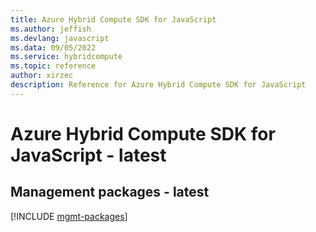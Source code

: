 ```yaml
---
title: Azure Hybrid Compute SDK for JavaScript
ms.author: jeffish
ms.devlang: javascript
ms.data: 09/05/2022
ms.service: hybridcompute
ms.topic: reference
author: xirzec
description: Reference for Azure Hybrid Compute SDK for JavaScript
---
```

# Azure Hybrid Compute SDK for JavaScript - latest

## Management packages - latest
[!INCLUDE [mgmt-packages](hybrid-compute-mgmt-index.md)]